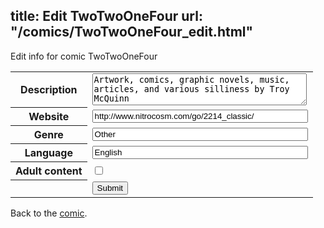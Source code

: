 title: Edit TwoTwoOneFour
url: "/comics/TwoTwoOneFour_edit.html"
---
Edit info for comic TwoTwoOneFour

<form name="comic" action="http://gaepostmail.appspot.com/comic/" method="post">
<table class="comicinfo">
<tr>
<th>Description</th><td><textarea name="description" cols="40" rows="3">Artwork, comics, graphic novels, music, articles, and various silliness by Troy McQuinn</textarea></td>
</tr>
<tr>
<th>Website</th><td><input type="text" name="url" value="http://www.nitrocosm.com/go/2214_classic/" size="40"/></td>
</tr>
<tr>
<th>Genre</th><td><input type="text" name="genre" value="Other" size="40"/></td>
</tr>
<tr>
<th>Language</th><td><input type="text" name="language" value="English" size="40"/></td>
</tr>
<tr>
<th>Adult content</th><td><input type="checkbox" name="adult" value="adult" /></td>
</tr>
<tr>
<th></th><td>
<input type="hidden" name="comic" value="TwoTwoOneFour" />
<input type="submit" name="submit" value="Submit" />
</td>
</tr>
</table>
</form>

Back to the [comic](TwoTwoOneFour.html).

